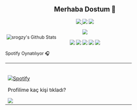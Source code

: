 <h2 align="center">Merhaba Dostum 👋</h2>
<p align="center">
  <a href="https://discord.com/users/783815790415314944" target"blank_"><img src="https://img.shields.io/badge/discord%20-7289DA.svg?&style=for-the-badge&logo=discord&logoColor=white">
  <a href="https://www.youtube.com/channel/UCgUR-WcNIK7PIdO-Z9F_PEw" target"blank_"><img src="https://img.shields.io/badge/youtube%20-ff0000.svg?&style=for-the-badge&logo=youtube&logoColor=white"></a>
  <a href="https://github.com/srogzy" target"blank_"><img src="https://img.shields.io/badge/GitHub%20-191717.svg?&style=for-the-badge&logo=github&logoColor=white"></a>
</p>

<div align="center">
    <a href="https://discord.com/users/857646013749657690" title="Discord Profile"><img src="https://lanyard-profile-readme.vercel.app/api/857646013749657690/"></a>
</div>
  
<img align="center">
<img src = "https://github-readme-stats.vercel.app/api?username=Srogzy&include_all_commits=true&count_private=true&show_icons=true&line_height=20&title_color=7A7ADB&icon_color=2234AE&text_color=D3D3D3&bg_color=0,000000,130F40" alt="srogzy's Github Stats">

<div align="center">
    <a href="https://discord.com/users/852626571507662919" target="_blank"><img src="https://shields.io/badge/Xpeaw-111111.svg?&style=for-the-badge&logo=discord&Color=white"></a>
    <a href="https://github.com/Xpeawxdd" target="_blank"><img src="https://shields.io/badge/Xpeaw-111111.svg?&style=for-the-badge&logo=github&Color=white"></a>
    <a href="https://www.youtube.com/channel/UCfpwYOBhH3vxiLmuTBnBzmQ/featured" target="_blank"><img src="https://shields.io/badge/Xpeaw-111111.svg?&style=for-the-badge&logo=youtube&Color=white"/></a>
    <a href="https://www.instagram.com/alp.exe03/" target="_blank"><img src="https://shields.io/badge/Xpeaw-111111.svg?&style=for-the-badge&logo=instagram&Color=white"/></a>
    <a href="https://discord.gg/5Zeq6sdrSQ" target="_blank"><img src="https://shields.io/badge/My Private Discord Server-111111.svg?&style=for-the-badge&logo=discord&Color=white"></a>
    
</div>

Spotify Oynatılıyor 🎧


<table width="100%"> 
  <tr>
  <td width="50%">
      
&nbsp; <br> [![Spotify](https://novatorem.vercel.app/api/spotify)](https://open.spotify.com/user/omnitenebris)

<p>Profilime kaç kişi tıkladı?</p>
<img src="https://profile-counter.glitch.me/{Srogzy}/count.svg" /> 
<br/> 
</html>
